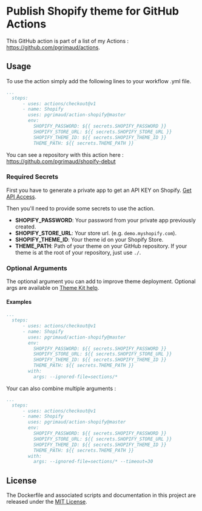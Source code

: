 # Publish Shopify theme for GitHub Actions

This GitHub action is part of a list of my Actions : https://github.com/pgrimaud/actions.

## Usage

To use the action simply add the following lines to your workflow .yml file.

```yaml
...
  steps:
      - uses: actions/checkout@v1
      - name: Shopify
        uses: pgrimaud/action-shopify@master
        env:
          SHOPIFY_PASSWORD: ${{ secrets.SHOPIFY_PASSWORD }}
          SHOPIFY_STORE_URL: ${{ secrets.SHOPIFY_STORE_URL }}
          SHOPIFY_THEME_ID: ${{ secrets.SHOPIFY_THEME_ID }}
          THEME_PATH: ${{ secrets.THEME_PATH }}
```

You can see a repository with this action here : https://github.com/pgrimaud/shopify-debut

### Required Secrets

First you have to generate a private app to get an API KEY on Shopify. [Get API Access](https://shopify.github.io/themekit/#get-api-access).

Then you'll need to provide some secrets to use the action.

* **SHOPIFY_PASSWORD**: Your password from your private app previously created.
* **SHOPIFY_STORE_URL**: Your store url. (e.g. `demo.myshopify.com`).
* **SHOPIFY_THEME_ID**: Your theme id on your Shopify Store.
* **THEME_PATH**: Path of your theme on your GitHub repository. If your theme is at the root of your repository, just use `./`.

### Optional Arguments

The optional argument you can add to improve theme deployment. Optional args are available on [Theme Kit help](https://shopify.github.io/themekit/configuration/#flags).

#### Examples

```yaml
...
  steps:
      - uses: actions/checkout@v1
      - name: Shopify
        uses: pgrimaud/action-shopify@master
        env:
          SHOPIFY_PASSWORD: ${{ secrets.SHOPIFY_PASSWORD }}
          SHOPIFY_STORE_URL: ${{ secrets.SHOPIFY_STORE_URL }}
          SHOPIFY_THEME_ID: ${{ secrets.SHOPIFY_THEME_ID }}
          THEME_PATH: ${{ secrets.THEME_PATH }}
        with:
          args: --ignored-file=sections/*
```

Your can also combine multiple arguments : 

```yaml
...
  steps:
      - uses: actions/checkout@v1
      - name: Shopify
        uses: pgrimaud/action-shopify@master
        env:
          SHOPIFY_PASSWORD: ${{ secrets.SHOPIFY_PASSWORD }}
          SHOPIFY_STORE_URL: ${{ secrets.SHOPIFY_STORE_URL }}
          SHOPIFY_THEME_ID: ${{ secrets.SHOPIFY_THEME_ID }}
          THEME_PATH: ${{ secrets.THEME_PATH }}
        with:
          args: --ignored-file=sections/* --timeout=30
```

## License

The Dockerfile and associated scripts and documentation in this project are released under the [MIT License](LICENSE).

